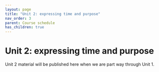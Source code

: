 ```yaml
---
layout: page
title: "Unit 2: expressing time and purpose"
nav_order: 3
parent: Course schedule
has_children: true
---
```


# Unit 2: expressing time and purpose

Unit 2 material will be published here when we are part way through Unit 1.

